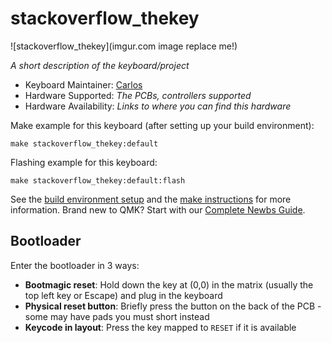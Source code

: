 # stackoverflow_thekey

![stackoverflow_thekey](imgur.com image replace me!)

*A short description of the keyboard/project*

* Keyboard Maintainer: [Carlos](https://github.com/Silcet)
* Hardware Supported: *The PCBs, controllers supported*
* Hardware Availability: *Links to where you can find this hardware*

Make example for this keyboard (after setting up your build environment):

    make stackoverflow_thekey:default

Flashing example for this keyboard:

    make stackoverflow_thekey:default:flash

See the [build environment setup](https://docs.qmk.fm/#/getting_started_build_tools) and the [make instructions](https://docs.qmk.fm/#/getting_started_make_guide) for more information. Brand new to QMK? Start with our [Complete Newbs Guide](https://docs.qmk.fm/#/newbs).

## Bootloader

Enter the bootloader in 3 ways:

* **Bootmagic reset**: Hold down the key at (0,0) in the matrix (usually the top left key or Escape) and plug in the keyboard
* **Physical reset button**: Briefly press the button on the back of the PCB - some may have pads you must short instead
* **Keycode in layout**: Press the key mapped to `RESET` if it is available
